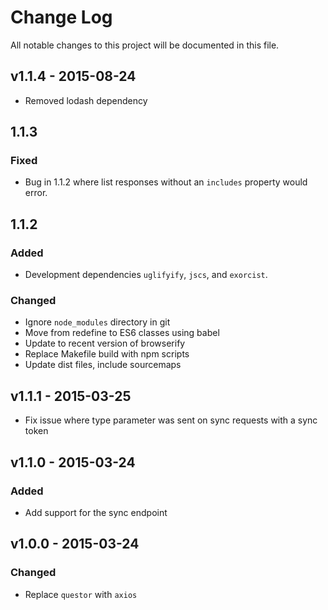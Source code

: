 # Change Log
All notable changes to this project will be documented in this file.

## v1.1.4 - 2015-08-24
- Removed lodash dependency

## 1.1.3
### Fixed
- Bug in 1.1.2 where list responses without an `includes` property would error.

## 1.1.2
### Added
- Development dependencies `uglifyify`, `jscs`, and `exorcist`.

### Changed
- Ignore `node_modules` directory in git
- Move from redefine to ES6 classes using babel
- Update to recent version of browserify
- Replace Makefile build with npm scripts
- Update dist files, include sourcemaps

## v1.1.1 - 2015-03-25
- Fix issue where type parameter was sent on sync requests with a sync
  token

## v1.1.0 - 2015-03-24
### Added
- Add support for the sync endpoint

## v1.0.0 - 2015-03-24
### Changed
- Replace `questor` with `axios`
